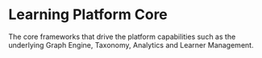 # Learning Platform Core

The core frameworks that drive the platform capabilities such as the underlying Graph Engine, Taxonomy, Analytics and Learner Management. 
